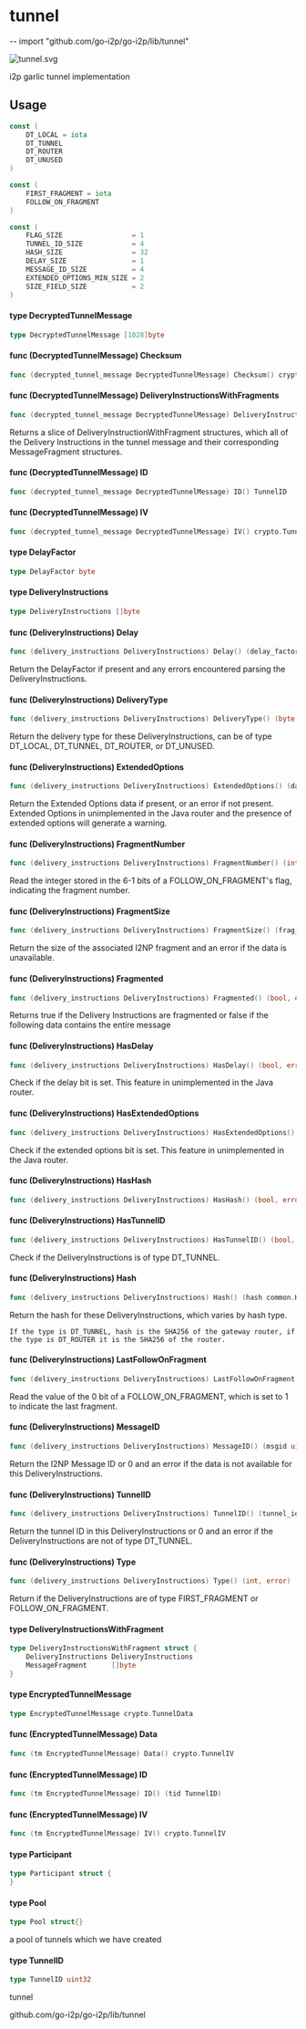 # tunnel
--
    import "github.com/go-i2p/go-i2p/lib/tunnel"

![tunnel.svg](tunnel)

i2p garlic tunnel implementation

## Usage

```go
const (
	DT_LOCAL = iota
	DT_TUNNEL
	DT_ROUTER
	DT_UNUSED
)
```

```go
const (
	FIRST_FRAGMENT = iota
	FOLLOW_ON_FRAGMENT
)
```

```go
const (
	FLAG_SIZE                 = 1
	TUNNEL_ID_SIZE            = 4
	HASH_SIZE                 = 32
	DELAY_SIZE                = 1
	MESSAGE_ID_SIZE           = 4
	EXTENDED_OPTIONS_MIN_SIZE = 2
	SIZE_FIELD_SIZE           = 2
)
```

#### type DecryptedTunnelMessage

```go
type DecryptedTunnelMessage [1028]byte
```


#### func (DecryptedTunnelMessage) Checksum

```go
func (decrypted_tunnel_message DecryptedTunnelMessage) Checksum() crypto.TunnelIV
```

#### func (DecryptedTunnelMessage) DeliveryInstructionsWithFragments

```go
func (decrypted_tunnel_message DecryptedTunnelMessage) DeliveryInstructionsWithFragments() []DeliveryInstructionsWithFragment
```
Returns a slice of DeliveryInstructionWithFragment structures, which all of the
Delivery Instructions in the tunnel message and their corresponding
MessageFragment structures.

#### func (DecryptedTunnelMessage) ID

```go
func (decrypted_tunnel_message DecryptedTunnelMessage) ID() TunnelID
```

#### func (DecryptedTunnelMessage) IV

```go
func (decrypted_tunnel_message DecryptedTunnelMessage) IV() crypto.TunnelIV
```

#### type DelayFactor

```go
type DelayFactor byte
```


#### type DeliveryInstructions

```go
type DeliveryInstructions []byte
```


#### func (DeliveryInstructions) Delay

```go
func (delivery_instructions DeliveryInstructions) Delay() (delay_factor DelayFactor, err error)
```
Return the DelayFactor if present and any errors encountered parsing the
DeliveryInstructions.

#### func (DeliveryInstructions) DeliveryType

```go
func (delivery_instructions DeliveryInstructions) DeliveryType() (byte, error)
```
Return the delivery type for these DeliveryInstructions, can be of type
DT_LOCAL, DT_TUNNEL, DT_ROUTER, or DT_UNUSED.

#### func (DeliveryInstructions) ExtendedOptions

```go
func (delivery_instructions DeliveryInstructions) ExtendedOptions() (data []byte, err error)
```
Return the Extended Options data if present, or an error if not present.
Extended Options in unimplemented in the Java router and the presence of
extended options will generate a warning.

#### func (DeliveryInstructions) FragmentNumber

```go
func (delivery_instructions DeliveryInstructions) FragmentNumber() (int, error)
```
Read the integer stored in the 6-1 bits of a FOLLOW_ON_FRAGMENT's flag,
indicating the fragment number.

#### func (DeliveryInstructions) FragmentSize

```go
func (delivery_instructions DeliveryInstructions) FragmentSize() (frag_size uint16, err error)
```
Return the size of the associated I2NP fragment and an error if the data is
unavailable.

#### func (DeliveryInstructions) Fragmented

```go
func (delivery_instructions DeliveryInstructions) Fragmented() (bool, error)
```
Returns true if the Delivery Instructions are fragmented or false if the
following data contains the entire message

#### func (DeliveryInstructions) HasDelay

```go
func (delivery_instructions DeliveryInstructions) HasDelay() (bool, error)
```
Check if the delay bit is set. This feature in unimplemented in the Java router.

#### func (DeliveryInstructions) HasExtendedOptions

```go
func (delivery_instructions DeliveryInstructions) HasExtendedOptions() (bool, error)
```
Check if the extended options bit is set. This feature in unimplemented in the
Java router.

#### func (DeliveryInstructions) HasHash

```go
func (delivery_instructions DeliveryInstructions) HasHash() (bool, error)
```

#### func (DeliveryInstructions) HasTunnelID

```go
func (delivery_instructions DeliveryInstructions) HasTunnelID() (bool, error)
```
Check if the DeliveryInstructions is of type DT_TUNNEL.

#### func (DeliveryInstructions) Hash

```go
func (delivery_instructions DeliveryInstructions) Hash() (hash common.Hash, err error)
```
Return the hash for these DeliveryInstructions, which varies by hash type.

    If the type is DT_TUNNEL, hash is the SHA256 of the gateway router, if
    the type is DT_ROUTER it is the SHA256 of the router.

#### func (DeliveryInstructions) LastFollowOnFragment

```go
func (delivery_instructions DeliveryInstructions) LastFollowOnFragment() (bool, error)
```
Read the value of the 0 bit of a FOLLOW_ON_FRAGMENT, which is set to 1 to
indicate the last fragment.

#### func (DeliveryInstructions) MessageID

```go
func (delivery_instructions DeliveryInstructions) MessageID() (msgid uint32, err error)
```
Return the I2NP Message ID or 0 and an error if the data is not available for
this DeliveryInstructions.

#### func (DeliveryInstructions) TunnelID

```go
func (delivery_instructions DeliveryInstructions) TunnelID() (tunnel_id uint32, err error)
```
Return the tunnel ID in this DeliveryInstructions or 0 and an error if the
DeliveryInstructions are not of type DT_TUNNEL.

#### func (DeliveryInstructions) Type

```go
func (delivery_instructions DeliveryInstructions) Type() (int, error)
```
Return if the DeliveryInstructions are of type FIRST_FRAGMENT or
FOLLOW_ON_FRAGMENT.

#### type DeliveryInstructionsWithFragment

```go
type DeliveryInstructionsWithFragment struct {
	DeliveryInstructions DeliveryInstructions
	MessageFragment      []byte
}
```


#### type EncryptedTunnelMessage

```go
type EncryptedTunnelMessage crypto.TunnelData
```


#### func (EncryptedTunnelMessage) Data

```go
func (tm EncryptedTunnelMessage) Data() crypto.TunnelIV
```

#### func (EncryptedTunnelMessage) ID

```go
func (tm EncryptedTunnelMessage) ID() (tid TunnelID)
```

#### func (EncryptedTunnelMessage) IV

```go
func (tm EncryptedTunnelMessage) IV() crypto.TunnelIV
```

#### type Participant

```go
type Participant struct {
}
```


#### type Pool

```go
type Pool struct{}
```

a pool of tunnels which we have created

#### type TunnelID

```go
type TunnelID uint32
```



tunnel

github.com/go-i2p/go-i2p/lib/tunnel
